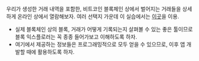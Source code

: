 우리가 생성한 거래 내역을 포함한, 비트코인 블록체인 상에서 벌어지는 거래들을 상세하게 온라인 상에서 열람해보자.
여러 선택지 가운데 이 실습에서는 [이곳](https://live.blockcypher.com/btc-testnet/)을 이용.

- 실제 블록체인 상의 블록, 거래가 어떻게 기록되는지 살펴볼 수 있는 좋은 툴이므로
  블록 익스플로러는 꼭 종종 들어가보고 이해하도록 하자.
- 여기에서 제공하는 정보들은 프로그래밍적으로 모두 얻을 수 있으므로, 이후 앱 개발할 때에 활용하도록 하자.
